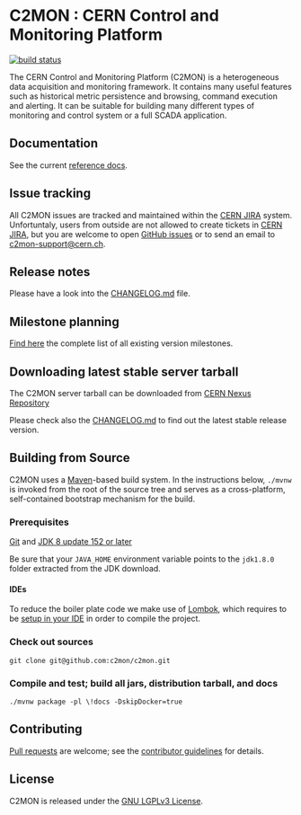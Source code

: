 # C2MON : CERN Control and Monitoring Platform
[![build status](https://gitlab.cern.ch/c2mon/c2mon/badges/master/build.svg)](https://gitlab.cern.ch/c2mon/c2mon/commits/master)

The CERN Control and Monitoring Platform (C2MON) is a heterogeneous data acquisition and monitoring framework. It contains many useful features
such as historical metric persistence and browsing, command execution and alerting. It can be suitable for building many different types
of monitoring and control system or a full SCADA application.

## Documentation
See the current [reference docs][].

## Issue tracking
All C2MON issues are tracked and maintained within the [CERN JIRA][] system. Unfortuntaly, users from outside are not allowed to create tickets in [CERN JIRA][],
but you are welcome to open [GitHub issues][] or to send an email to c2mon-support@cern.ch.

## Release notes
Please have a look into the [CHANGELOG.md][] file.

## Milestone planning
[Find here][] the complete list of all existing version milestones.

## Downloading latest stable server tarball 

The C2MON server tarball can be downloaded from [CERN Nexus Repository](https://nexus.web.cern.ch/nexus/#nexus-search;gav~cern.c2mon.server~c2mon-server~~tar.gz~)

Please check also the [CHANGELOG.md] to find out the latest stable release version.

## Building from Source
C2MON uses a [Maven][]-based build system. In the instructions
below, `./mvnw` is invoked from the root of the source tree and serves as
a cross-platform, self-contained bootstrap mechanism for the build.

### Prerequisites

[Git][] and [JDK 8 update 152 or later][JDK8 build]

Be sure that your `JAVA_HOME` environment variable points to the `jdk1.8.0` folder
extracted from the JDK download.

#### IDEs

To reduce the boiler plate code we make use of [Lombok](https://projectlombok.org/), which requires to be [setup in your IDE](https://projectlombok.org/setup/overview) in order to compile the project.

### Check out sources
`git clone git@github.com:c2mon/c2mon.git`

### Compile and test; build all jars, distribution tarball, and docs
`./mvnw package -pl \!docs -DskipDocker=true`

## Contributing
[Pull requests][] are welcome; see the [contributor guidelines][] for details.

## License
C2MON is released under the [GNU LGPLv3 License][].

[Javadoc]: https://c2mon.web.cern.ch/c2mon/javadoc/
[reference docs]: http://c2mon.web.cern.ch/c2mon/docs/
[CERN JIRA]: https://its.cern.ch/jira/projects/CM
[GitHub issues]: https://github.com/c2mon/c2mon/issues
[CHANGELOG.md]: /CHANGELOG.md
[Find here]: https://gitlab.cern.ch/c2mon/c2mon/milestones?state=all
[Maven]: http://maven.apache.org
[Git]: http://help.github.com/set-up-git-redirect
[JDK8 build]: http://www.oracle.com/technetwork/java/javase/downloads
[Pull requests]: http://help.github.com/send-pull-requests
[contributor guidelines]: /CONTRIBUTING.md
[GNU LGPLv3 License]: /LICENSE
